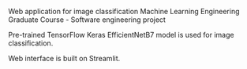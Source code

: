Web application for image classification
Machine Learning Engineering Graduate Course - Software engineering project

Pre-trained TensorFlow Keras EfficientNetB7 model is used for image classification.

Web interface is built on Streamlit.
